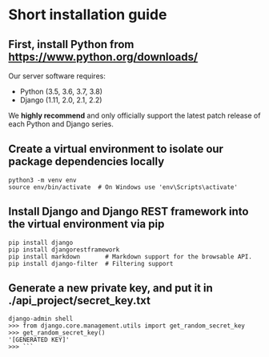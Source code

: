 # Short installation guide

## First, install Python from https://www.python.org/downloads/
Our server software requires:
- Python (3.5, 3.6, 3.7, 3.8)
- Django (1.11, 2.0, 2.1, 2.2)

We **highly recommend** and only officially support the latest patch release of each Python and Django series.

## Create a virtual environment to isolate our package dependencies locally
```
python3 -m venv env
source env/bin/activate  # On Windows use 'env\Scripts\activate'
```
## Install Django and Django REST framework into the virtual environment via pip
```
pip install django
pip install djangorestframework
pip install markdown       # Markdown support for the browsable API.
pip install django-filter  # Filtering support
```
## Generate a new private key, and put it in ./api_project/secret_key.txt
```
django-admin shell
>>> from django.core.management.utils import get_random_secret_key
>>> get_random_secret_key()
'[GENERATED KEY]'
>>> ```
